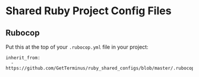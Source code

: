 # Shared Ruby Project Config Files

## Rubocop

Put this at the top of your `.rubocop.yml` file in your project:


```
inherit_from:
  - https://github.com/GetTerminus/ruby_shared_configs/blob/master/.rubocop.yml
```
